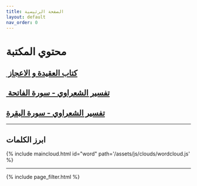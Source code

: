 ```yaml
---
title: الصفحة الرئيسية
layout: default
nav_order: 0
---
```


# محتوي المكتبة

## [ كتاب العقيدة و الاعجاز ](Akeedah/index.html)‏

## [تفسير الشعراوي - سورة الفاتحة ](Fatiha/index.html)‏

## [ تفسير الشعراوي - سورة البقرة](Baqraa/index.html)‏

---

## ابرز الكلمات

{% include maincloud.html id="word" path='/assets/js/clouds/wordcloud.js' %}

---

{% include page_filter.html %}
